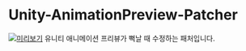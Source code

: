 # Unity-AnimationPreview-Patcher
[![미리보기](https://i9.ytimg.com/vi_webp/ntnLfhvuHyA/maxresdefault.webp?v=6514b06a&sqp=CPzU16gG&rs=AOn4CLBeDdO6mUblIAtb8dU4fwQdDcsLmw)]([https://www.youtube.com/watch?v=J3kUYFFdVc0](https://youtu.be/ntnLfhvuHyA))  
유니티 애니메이션 프리뷰가 뻑날 때 수정하는 패처입니다.
